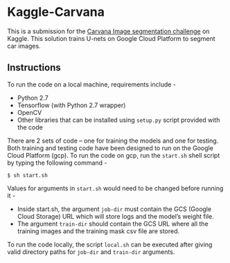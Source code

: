# Kaggle-Carvana
This is a submission for the [Carvana Image segmentation challenge](https://www.kaggle.com/c/carvana-image-masking-challenge/) 
on Kaggle. This solution trains U-nets on Google Cloud Platform to segment car images.
## Instructions
To run the code on a local machine, requirements include -
- Python 2.7
- Tensorflow (with Python 2.7 wrapper)
- OpenCV
- Other libraries that can be installed using `setup.py` script provided with the code

There are 2 sets of code – one for training the models and one for testing. 
Both training and testing code have been designed to run on the Google Cloud Platform (gcp).
To run the code on gcp, run the `start.sh` shell script by typing the following command -

`$ sh start.sh`

Values for arguments in `start.sh` would need to be changed before running it -
- Inside start.sh, the argument `job-dir` must contain the GCS (Google Cloud Storage) URL which will store logs and the model’s weight file. 
- The argument `train-dir` should contain the GCS URL where all the training images and the training mask csv file are stored.

To run the code locally, the script `local.sh` can be executed after giving valid directory paths for `job-dir` and `train-dir` arguments.

